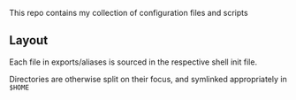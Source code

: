 This repo contains my collection of configuration files and scripts

## Layout

Each file in exports/aliases is sourced in the respective shell init file.

Directories are otherwise split on their focus, and symlinked appropriately
in `$HOME`


